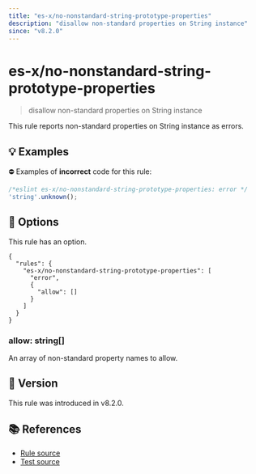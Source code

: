 ```yaml
---
title: "es-x/no-nonstandard-string-prototype-properties"
description: "disallow non-standard properties on String instance"
since: "v8.2.0"
---
```


# es-x/no-nonstandard-string-prototype-properties
> disallow non-standard properties on String instance

This rule reports non-standard properties on String instance as errors.

## 💡 Examples

⛔ Examples of **incorrect** code for this rule:

<eslint-playground type="bad">

```js
/*eslint es-x/no-nonstandard-string-prototype-properties: error */
'string'.unknown();
```

</eslint-playground>

## 🔧 Options

This rule has an option.

```jsonc
{
  "rules": {
    "es-x/no-nonstandard-string-prototype-properties": [
      "error",
      {
        "allow": []
      }
    ]
  }
}
```

### allow: string[]

An array of non-standard property names to allow.

## 🚀 Version

This rule was introduced in v8.2.0.

## 📚 References

- [Rule source](https://github.com/eslint-community/eslint-plugin-es-x/blob/master/lib/rules/no-nonstandard-string-prototype-properties.js)
- [Test source](https://github.com/eslint-community/eslint-plugin-es-x/blob/master/tests/lib/rules/no-nonstandard-string-prototype-properties.js)
